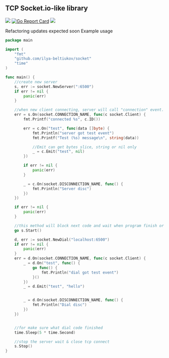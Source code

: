 ## TCP Socket.io-like library

[![](https://img.shields.io/badge/godoc-reference-5272B4.svg)](https://godoc.org/github.com/kanopeld/go-socket)
[![Go Report Card](https://goreportcard.com/badge/github.com/kanopeld/go-socket)](https://goreportcard.com/report/github.com/kanopeld/go-socket)
![](https://github.com/kanopeld/go-socket/workflows/ci/badge.svg)

Refactoring updates expected soon
Example usage

```go
package main

import (
	"fmt"
	"github.com/ilya-beltiukov/socket"
	"time"
)

func main() {
	//create new server
	s, err := socket.NewServer(":6500")
	if err != nil {
		panic(err)
	}

	//when new client connecting, server will call "connection" event.
	err = s.On(socket.CONNECTION_NAME, func(c socket.Client) {
		fmt.Printf("connected %s", c.ID())

		err = c.On("test", func(data []byte) {
			fmt.Println("server got test event")
			fmt.Printf("Test (%s) message\n", string(data))

			//Emit can get bytes slice, string or nil only
			_ = c.Emit("test", nil)
		})

		if err != nil {
			panic(err)
		}

		_ = c.On(socket.DISCONNECTION_NAME, func() {
			fmt.Println("Server disc")
		})
	})

	if err != nil {
		panic(err)
	}

	//this method will block next code and wait when program finish or will called Stop() method
	go s.Start()

	d, err := socket.NewDial("localhost:6500")
	if err != nil {
		panic(err)
	}
	err = d.On(socket.CONNECTION_NAME, func(c socket.Client) {
		_ = d.On("test", func() {
			go func() {
				fmt.Println("dial got test event")
			}()
		})
		_ = d.Emit("test", "hello")


		_ = d.On(socket.DISCONNECTION_NAME, func() {
			fmt.Println("Dial disc")
		})
	})


	//for make sure what dial code finished
	time.Sleep(5 * time.Second)

	//stop the server wait & close tcp connect
	s.Stop()
}
```
